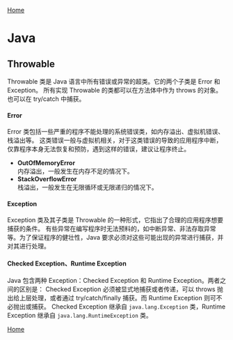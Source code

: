 [Home](../../README.md)

# Java

## Throwable

Throwable 类是 Java 语言中所有错误或异常的超类。它的两个子类是 Error 和 Exception。
所有实现 Throwable 的类都可以在方法体中作为 throws 的对象。也可以在 try/catch 中捕获。

#### Error
Error 类包括一些严重的程序不能处理的系统错误类，如内存溢出、虚拟机错误、栈溢出等。
这类错误一般与虚拟机相关，对于这类错误的导致的应用程序中断，仅靠程序本身无法恢复和预防，遇到这样的错误，建议让程序终止。
- **OutOfMemoryError**<br>
内存溢出，一般发生在内存不足的情况下。
- **StackOverflowError**<br>
栈溢出，一般发生在无限循环或无限递归的情况下。

#### Exception
Exception 类及其子类是 Throwable 的一种形式，它指出了合理的应用程序想要捕获的条件。
有些异常在编写程序时无法预料的，如中断异常、非法存取异常等。为了保证程序的健壮性，Java 要求必须对这些可能出现的异常进行捕获，并对其进行处理。

#### Checked Exception、Runtime Exception
Java 包含两种 Exception：Checked Exception 和 Runtime Exception。两者之间的区别是：
Checked Exception 必须被显式地捕获或者传递，可以 throws 抛出给上层处理，或者通过 try/catch/finally 捕获。而 Runtime Exception 则可不必抛出或捕获。
Checked Exception 继承自 `java.lang.Exception` 类，Runtime Exception 继承自 `java.lang.RuntimeException` 类。

[Home](../../README.md)